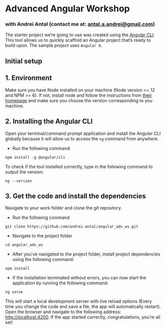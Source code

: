 # Advanced Angular Workshop

### with Andrei Antal (contact me at: [antal.a.andrei@gmail.com](mailto:antal.a.andrei@gmail.com))

The starter project we’re going to use was created using the [Angular CLI](https://cli.angular.io/). This tool allows us to quickly scaffold an Angular project that’s ready to build upon. The sample project uses `Angular 9`.

## Initial setup

## 1. Environment

Make sure you have Node installed on your machine (Node version >= 12 and NPM >= 6).
If not, install node and follow the instructions from [their homepage](https://nodejs.org/en/download/) and make sure you choose the version corresponding to you machine.

## 2. Installing the Angular CLI

Open your terminal/command prompt application and install the Angular CLI globally because it will allow us to access the `ng` command from anywhere.

- Run the following command:

```
npm install -g @angular/cli
```

To check if the tool installed correctly, type in the following command to output the version:

```
ng --version
```

## 3. Get the code and install the dependencies

Navigate to your work folder and clone the git repository.

- Run the following command

```
git clone https://github.com/andrei-antal/angular_adv_ws.git
```

- Navigate to the project folder

```
cd angular_adv_ws
```

- After you've navigated to the project folder, install project dependencies using the following command:

```
npm install
```

- If the installation terminated without errors, you can now start the application by running the following command:

```
ng serve
```

This will start a local development server with live reload options (Every time you change the code and save a file, the app will automatically restart). Open the browser and navigate to the following address: [http://localhost:4200](http://localhost:4200). If the app started correctly, congratulations, you’re all set!

